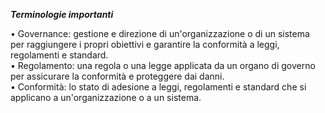 ***Terminologie importanti***

•	Governance: gestione e direzione di un'organizzazione o di un sistema per raggiungere i propri obiettivi e garantire la conformità a leggi, regolamenti e standard. <br/>
•	Regolamento: una regola o una legge applicata da un organo di governo per assicurare la conformità e proteggere dai danni. <br/>
•	Conformità: lo stato di adesione a leggi, regolamenti e standard che si applicano a un'organizzazione o a un sistema. <br/>


